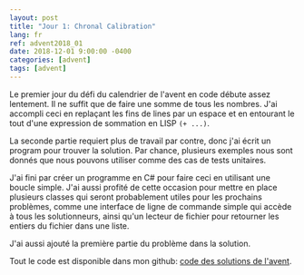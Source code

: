 ```yaml
---
layout: post
title: "Jour 1: Chronal Calibration"
lang: fr
ref: advent2018_01
date: 2018-12-01 9:00:00 -0400
categories: [advent]
tags: [advent]
---
```

Le premier jour du défi du calendrier de l'avent en code débute assez lentement. Il ne suffit que de faire une somme de tous les nombres. J'ai accompli ceci en replaçant les fins de lines par un espace et en entourant le tout d'une expression de sommation en LISP ```(+ ...)```.

La seconde partie requiert plus de travail par contre, donc j'ai écrit un program pour trouver la solution. Par chance, plusieurs exemples nous sont donnés que nous pouvons utiliser comme des cas de tests unitaires.

J'ai fini par créer un programme en C# pour faire ceci en utilisant une boucle simple. J'ai aussi profité de cette occasion pour mettre en place plusieurs classes qui seront probablement utiles pour les prochains problèmes, comme une interface de ligne de commande simple qui accède à tous les solutionneurs, ainsi qu'un lecteur de fichier pour retourner les entiers du fichier dans une liste.

J'ai aussi ajouté la première partie du problème dans la solution.

Tout le code est disponible dans mon github: [code des solutions de l'avent](https://github.com/lavoiecsh/lavoiecsh.github.io/tree/master/code/advent2018).
